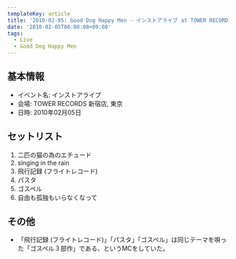 ```yaml
---
templateKey: article
title: '2010-02-05: Good Dog Happy Men - インストアライブ at TOWER RECORDS 新宿店'
date: '2010-02-05T00:00:00+09:00'
tags:
  - Live
  - Good Dog Happy Men
---
```

## 基本情報

* イベント名: インストアライブ
* 会場: TOWER RECORDS 新宿店, 東京
* 日時: 2010年02月05日

## セットリスト

1. 二匹の猫の為のエチュード
1. singing in the rain
1. 飛行記録 (フライトレコード)
1. パスタ
1. ゴスペル
1. 自由も孤独もいらなくなって

## その他

* 「飛行記録 (フライトレコード)」「パスタ」「ゴスペル」は同じテーマを唄った「ゴスペル３部作」である、というMCをしていた。
